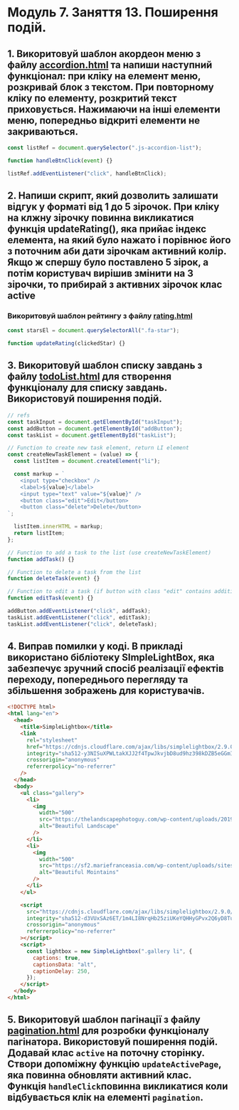 # Модуль 7. Заняття 13. Поширення подій.

## 1. Викоритовуй шаблон акордеон меню з файлу [accordion.html](./accordion.html) та напиши наступний функціонал: при кліку на елемент меню, розкривай блок з текстом. При повторному кліку по елементу, розкритий текст приховується. Нажимаючи на інші елементи меню, попередньо відкриті елементи не закриваються.

```js
const listRef = document.querySelector(".js-accordion-list");

function handleBtnClick(event) {}

listRef.addEventListener("click", handleBtnClick);
```

## 2. Напиши скрипт, який дозволить залишати відгук у форматі від 1 до 5 зірочок. При кліку на клжну зірочку повинна викликатися функція updateRating(), яка прийає індекс елемента, на який було нажато і порівнює його з поточним аби дати зірочкам активний колір. Якщо ж спершу було поставлено 5 зірок, а потім користувач вирішив змінити на 3 зірочки, то прибирай з активних зірочок клас active

### Викоритовуй шаблон рейтингу з файлу [rating.html](./rating.html) 
```js
const starsEl = document.querySelectorAll(".fa-star");

function updateRating(clickedStar) {}
```
## 3. Викоритовуй шаблон списку завдань з файлу [todoList.html](./todoList.html) для створення функціоналу для списку завдань. Використовуй поширення подій.

```js
// refs
const taskInput = document.getElementById("taskInput");
const addButton = document.getElementById("addButton");
const taskList = document.getElementById("taskList");

// Function to create new task element, return LI element
const createNewTaskElement = (value) => {
  const listItem = document.createElement("li");

  const markup = `
    <input type="checkbox" />
    <label>${value}</label>
    <input type="text" value="${value}" />
    <button class="edit">Edit</button>
    <button class="delete">Delete</button>
`;

  listItem.innerHTML = markup;
  return listItem;
};

// Function to add a task to the list (use createNewTaskElement)
function addTask() {}

// Function to delete a task from the list
function deleteTask(event) {}

// Function to edit a task (if button with class "edit" contains additional class "editMode" do smth) {
function editTask(event) {}

addButton.addEventListener("click", addTask);
taskList.addEventListener("click", editTask);
taskList.addEventListener("click", deleteTask);
```

## 4. Виправ помилки у коді. В прикладі використано бібліотеку SImpleLightBox, яка забезпечує зручний спосіб реалізації ефектів переходу, попереднього перегляду та збільшення зображень для користувачів.

```html
<!DOCTYPE html>
<html lang="en">
  <head>
    <title>SimpleLightbox</title>
    <link
      rel="stylesheet"
      href="https://cdnjs.cloudflare.com/ajax/libs/simplelightbox/2.9.0/simple-lightbox.min.css"
      integrity="sha512-y3NISuXPWLtakXJJ2f4TpwJkvjbD8ud9hz398kDZB5eGGmIIufRcMhuz+/ld9L7zCmQheAZjtyfFLyN5w9P0rw=="
      crossorigin="anonymous"
      referrerpolicy="no-referrer"
    />
  </head>
  <body>
    <ul class="gallery">
      <li>
        <img
          width="500"
          src="https://thelandscapephotoguy.com/wp-content/uploads/2019/01/landscape%20new%20zealand%20S-shape.jpg"
          alt="Beautiful Landscape"
        />
      </li>
      <li>
        <img
          width="500"
          src="https://sf2.mariefranceasia.com/wp-content/uploads/sites/7/2016/05/gettyimages-520933192-615x410.jpg"
          alt="Beautiful Mointains"
        />
      </li>
    </ul>

    <script
      src="https://cdnjs.cloudflare.com/ajax/libs/simplelightbox/2.9.0/simple-lightbox.min.js"
      integrity="sha512-d3VUxSAz6ET/1m4LI8NrqHb25ziUKeYQHHyGPvx2Q6yD8Tuw4MP0oRXXYkGKh/nylBy2+7I1LF/WaDyLoAz1ug=="
      crossorigin="anonymous"
      referrerpolicy="no-referrer"
    ></script>
    <script>
      const lightbox = new SimpleLightbox(".gallery li", {
        captions: true,
        captionsData: "alt",
        captionDelay: 250,
      });
    </script>
  </body>
</html>
```

## 5. Викоритовуй шаблон пагінації з файлу [pagination.html](./pagination.html) для розробки функціоналу пагінатора. Використовуй поширення подій. Додавай клас `active` на поточну сторінку. Створи допоміжну функцію `updateActivePage`, яка повинна обновляти активний клас. Функція `handleClick`повинна викликатися коли відбувається клік на елементі `pagination`.
